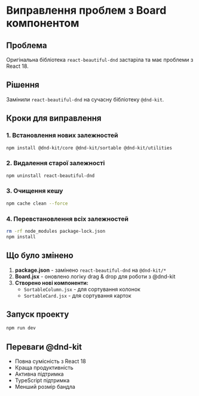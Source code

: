 # Виправлення проблем з Board компонентом

## Проблема
Оригінальна бібліотека `react-beautiful-dnd` застаріла та має проблеми з React 18.

## Рішення
Замінили `react-beautiful-dnd` на сучасну бібліотеку `@dnd-kit`.

## Кроки для виправлення

### 1. Встановлення нових залежностей
```bash
npm install @dnd-kit/core @dnd-kit/sortable @dnd-kit/utilities
```

### 2. Видалення старої залежності
```bash
npm uninstall react-beautiful-dnd
```

### 3. Очищення кешу
```bash
npm cache clean --force
```

### 4. Перевстановлення всіх залежностей
```bash
rm -rf node_modules package-lock.json
npm install
```

## Що було змінено

1. **package.json** - замінено `react-beautiful-dnd` на `@dnd-kit/*`
2. **Board.jsx** - оновлено логіку drag & drop для роботи з @dnd-kit
3. **Створено нові компоненти:**
   - `SortableColumn.jsx` - для сортування колонок
   - `SortableCard.jsx` - для сортування карток

## Запуск проекту
```bash
npm run dev
```

## Переваги @dnd-kit
- Повна сумісність з React 18
- Краща продуктивність
- Активна підтримка
- TypeScript підтримка
- Менший розмір бандла



